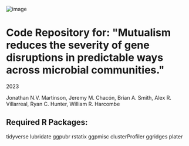 ![image](https://user-images.githubusercontent.com/69863285/235230862-9966ba3a-8389-4459-9ddf-47440e99c1b7.png)


# Code Repository for: "Mutualism reduces the severity of gene disruptions in predictable ways across microbial communities." 
2023

Jonathan N.V. Martinson, Jeremy M. Chacón, Brian A. Smith, Alex R. Villarreal, Ryan C. Hunter, William R. Harcombe

## Required R Packages:
tidyverse
lubridate
ggpubr
rstatix
ggpmisc
clusterProfiler
ggridges
plater
